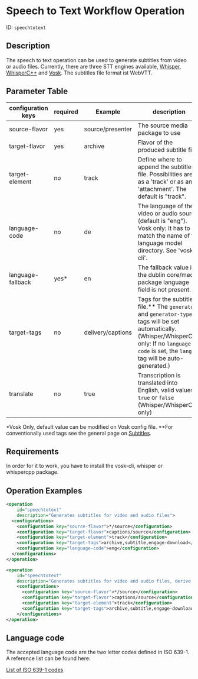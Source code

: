 Speech to Text Workflow Operation
==============================

ID: `speechtotext`

Description
-----------

The speech to text operation can be used to generate subtitles from video or audio files. Currently, there are three
STT engines available, [Whisper](../configuration/transcription.configuration/whisper.md),
[WhisperC++](../configuration/transcription.configuration/whispercpp.md) and
[Vosk](../configuration/transcription.configuration/vosk.md).
The subtitles file format ist WebVTT.


Parameter Table
---------------

| configuration keys | required | Example           | description                                                                                                                                                                                        |
|--------------------|----------|-------------------|----------------------------------------------------------------------------------------------------------------------------------------------------------------------------------------------------|
| source-flavor      | yes      | source/presenter  | The source media package to use                                                                                                                                                                    |
| target-flavor      | yes      | archive           | Flavor of the produced subtitle file.                                                                                                                                                              |
| target-element     | no       | track             | Define where to append the subtitles file. Possibilities are: as a 'track' or as an 'attachment'. The default is "track".                                                                          |
| language-code      | no       | de                | The language of the video or audio source (default is "eng"). Vosk only: It has to match the name of the language model directory. See 'vosk-cli'.                                                 |
| language-fallback  | yes*     | en                | The fallback value if the dublin core/media package language field is not present.                                                                                                                 |
| target-tags        | no       | delivery/captions | Tags for the subtitle file.** The `generator` and `generator-type` tags will be set automatically. (Whisper/WhisperC++ only: If no `language-code` is set, the `lang` tag will be auto-generated.) |
| translate          | no       | true              | Transcription is translated into English, valid values `true` or `false` (Whisper/WhisperC++ only)                                                                                                 |


*Vosk Only, default value can be modified on Vosk config file.
**For conventionally used tags see the general page on [Subtitles](../configuration/subtitles.md).

Requirements
------------

In order for it to work, you have to install the vosk-cli, whisper or whispercpp package.


Operation Examples
------------------

```XML
<operation
    id="speechtotext"
    description="Generates subtitles for video and audio files">
  <configurations>
    <configuration key="source-flavor">*/source</configuration>
    <configuration key="target-flavor">captions/source</configuration>
    <configuration key="target-element">track</configuration>
    <configuration key="target-tags">archive,subtitle,engage-download</configuration>
    <configuration key="language-code">eng</configuration>
  </configurations>
</operation>
```

```XML
<operation
    id="speechtotext"
    description="Generates subtitles for video and audio files, derive language-code from metadata">
    <configurations>
      <configuration key="source-flavor">*/source</configuration>
      <configuration key="target-flavor">captions/source</configuration>
      <configuration key="target-element">track</configuration>
      <configuration key="target-tags">archive,subtitle,engage-download</configuration>
    </configurations>
</operation>
```

Language code
-------------------------

The accepted language code are the two letter codes defined in ISO 639-1. A reference list can be found here:

[List of ISO 639-1 codes](https://en.wikipedia.org/wiki/List_of_ISO_639-1_codes)

